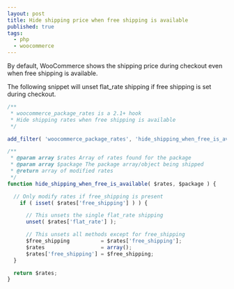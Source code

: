 ```yaml
---
layout: post
title: Hide shipping price when free shipping is available
published: true
tags:
  - php
  - woocommerce
---
```


By default, WooCommerce shows the shipping price during checkout even when free
shipping is available.

The following snippet will unset flat_rate shipping if free shipping is set during
checkout.

```javascript
/**
 * woocommerce_package_rates is a 2.1+ hook
 * Hide shipping rates when free shipping is available
 */

add_filter( 'woocommerce_package_rates', 'hide_shipping_when_free_is_available', 10, 2 );

/**
 * @param array $rates Array of rates found for the package
 * @param array $package The package array/object being shipped
 * @return array of modified rates
 */
function hide_shipping_when_free_is_available( $rates, $package ) {

  // Only modify rates if free_shipping is present
    if ( isset( $rates['free_shipping'] ) ) {

      // This unsets the single flat_rate shipping
      unset( $rates['flat_rate'] );

      // This unsets all methods except for free_shipping
      $free_shipping          = $rates['free_shipping'];
      $rates                  = array();
      $rates['free_shipping'] = $free_shipping;
  }

  return $rates;
}
```

